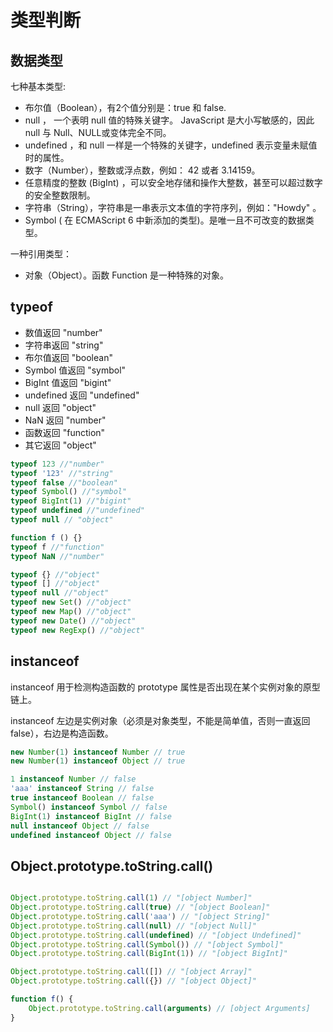 # 类型判断

## 数据类型

七种基本类型:

* 布尔值（Boolean），有2个值分别是：true 和 false.
* null ， 一个表明 null 值的特殊关键字。 JavaScript 是大小写敏感的，因此 null 与 Null、NULL或变体完全不同。
* undefined ，和 null 一样是一个特殊的关键字，undefined 表示变量未赋值时的属性。
* 数字（Number），整数或浮点数，例如： 42 或者 3.14159。
* 任意精度的整数 (BigInt) ，可以安全地存储和操作大整数，甚至可以超过数字的安全整数限制。
* 字符串（String），字符串是一串表示文本值的字符序列，例如："Howdy" 。
* Symbol ( 在 ECMAScript 6 中新添加的类型)。是唯一且不可改变的数据类型。

一种引用类型：

* 对象（Object）。函数 Function 是一种特殊的对象。


## typeof

* 数值返回 "number"
* 字符串返回 "string"
* 布尔值返回 "boolean"
* Symbol 值返回 "symbol"
* BigInt 值返回 "bigint"
* undefined 返回 "undefined"
* null 返回 "object"
* NaN 返回 "number"
* 函数返回 "function"
* 其它返回 "object"

```js
typeof 123 //"number"
typeof '123' //"string"
typeof false //"boolean"
typeof Symbol() //"symbol"
typeof BigInt(1) //"bigint"
typeof undefined //"undefined"
typeof null // "object"

function f () {}
typeof f //"function"
typeof NaN //"number"

typeof {} //"object"
typeof [] //"object"
typeof null //"object"
typeof new Set() //"object"
typeof new Map() //"object"
typeof new Date() //"object"
typeof new RegExp() //"object"

```

## instanceof

instanceof 用于检测构造函数的 prototype 属性是否出现在某个实例对象的原型链上。

instanceof 左边是实例对象（必须是对象类型，不能是简单值，否则一直返回 false），右边是构造函数。

```js
new Number(1) instanceof Number // true
new Number(1) instanceof Object // true

1 instanceof Number // false
'aaa' instanceof String // false
true instanceof Boolean // false
Symbol() instanceof Symbol // false
BigInt(1) instanceof BigInt // false
null instanceof Object // false
undefined instanceof Object // false
```

## Object.prototype.toString.call()

```js

Object.prototype.toString.call(1) // "[object Number]"
Object.prototype.toString.call(true) // "[object Boolean]"
Object.prototype.toString.call('aaa') // "[object String]"
Object.prototype.toString.call(null) // "[object Null]"
Object.prototype.toString.call(undefined) // "[object Undefined]"
Object.prototype.toString.call(Symbol()) // "[object Symbol]"
Object.prototype.toString.call(BigInt(1)) // "[object BigInt]"

Object.prototype.toString.call([]) // "[object Array]"
Object.prototype.toString.call({}) // "[object Object]"

function f() {
    Object.prototype.toString.call(arguments) // [object Arguments]
}
```